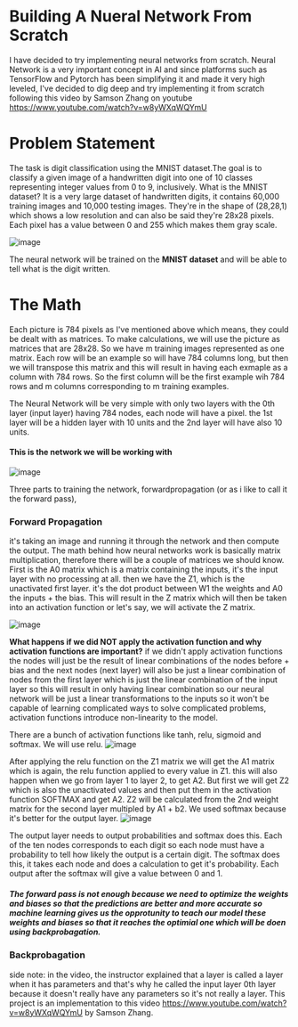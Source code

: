 # Building A Nueral Network From Scratch
I have decided to try implementing neural networks from scratch. Neural Network is a very important concept in AI and since platforms such as TensorFlow and Pytorch has been simplifying it and made it very high leveled, I've decided to dig deep and try implementing it from scratch following this video by Samson Zhang on youtube  https://www.youtube.com/watch?v=w8yWXqWQYmU

# Problem Statement 
The task is digit classification using the MNIST dataset.The goal is to classify a given image of a handwritten digit into one of 10 classes representing integer values from 0 to 9, inclusively.
What is the MNIST dataset? 
It is a very large dataset of handwritten digits, it contains 60,000 training images and 10,000 testing images. They're in the shape of (28,28,1) which shows a low resolution and can also be said they're 28x28 pixels. Each pixel has a value between 0 and 255 which makes them gray scale. 

![image](https://github.com/YomnaEskander/Building-A-Nueral-Network-From-Scratch/assets/136505151/a7da45ec-6c5a-4efe-af2e-a13447527f3f)

The neural network will be trained on the <b>MNIST dataset</b> and will be able to tell what is the digit written. 

# The Math 

Each picture is 784 pixels as I've mentioned above which means, they could be dealt with as matrices. To make calculations, we will use the picture as matrices that are 28x28. So we have m training images represented as one matrix. Each row will be an example so will have 784 columns long, but then we will transpose this matrix and this will result in having each exmaple as a column with 784 rows. So the first column will be the first example wih 784 rows and m columns corresponding to m training examples. 

The Neural Network will be very simple with only two layers with the 0th layer (input layer) having 784 nodes, each node will have a pixel. the 1st layer will be a hidden layer with 10 units and the 2nd layer will have also 10 units.

<h4>This is the network we will be working with</h4> 

![image](https://github.com/YomnaEskander/Building-A-Nueral-Network-From-Scratch/assets/136505151/1f5b8f4f-44d9-425e-96c1-c732e28e89fc)


Three parts to training the network, forwardpropagation (or as i like to call it the forward pass), 

 <h3> Forward Propagation </h3>
it's taking an image and running it through the network and then compute the output. The math behind how neural networks work is basically matrix multiplication, therefore there will be a couple of matrices we should know. First is the A0 matrix which is a matrix containing the inputs, it's the input layer with no processing at all. then we have the Z1, which is the unactivated first layer. it's the dot product between W1 the weights and A0 the inputs + the bias. This will result in the Z matrix which will then be taken into an activation function or let's say, we will activate the Z matrix.

![image](https://github.com/YomnaEskander/Building-A-Nueral-Network-From-Scratch/assets/136505151/c2b34751-aa9a-4ce8-b07a-d0deec98609d)


<b>What happens if we did NOT apply the activation function and why activation functions are important?</b> if we didn't apply activation functions the nodes will just be the result of linear combinations of the nodes before + bias and the next nodes (next layer) will also be just a linear combination of nodes from the first layer which is just the linear combination of the input layer so this will result in only having linear combination so our neural network will be just a linear transformations to the inputs so it won't be capable of learning complicated ways to solve complicated problems, activation functions introduce non-linearity to the model. 

There are a bunch of activation functions like tanh, relu, sigmoid and softmax. We will use relu. 
![image](https://github.com/YomnaEskander/Building-A-Nueral-Network-From-Scratch/assets/136505151/723cf32b-fa4e-432d-84ca-cbf841f6a621)

After applying the relu function on the Z1 matrix we will get the A1 matrix which is again, the relu function applied to every value in Z1. this will also happen when we go from layer 1 to layer 2, to get A2. But first we will get Z2 which is also the unactivated values and then put them in the activation function SOFTMAX and get A2. Z2 will be calculated from the 2nd weight matrix for the second layer multipled by A1 + b2. We used softmax because it's better for the output layer. 
![image](https://github.com/YomnaEskander/Building-A-Nueral-Network-From-Scratch/assets/136505151/c5aa4492-0e77-444d-add2-e8ff19b7e72f)

The output layer needs to output probabilities and softmax does this. Each of the ten nodes corresponds to each digit so each node must have a probability to tell how likely the output is a certain digit. The softmax does this, it takes each node and does a calculation to get it's probability. Each output after the softmax will give a value between 0 and 1. 

<h5>The forward pass is not enough because we need to optimize the weights and biases so that the predictions are better and more accurate so machine learning gives us the opprotunity to teach our model these weights and biases so that it reaches the optimial one which will be doen using backprobagation.</h5> 

<h3>Backprobagation</h3>



side note: in the video, the instructor explained that a layer is called a layer when it has parameters and that's why he called the input layer 0th layer because it doesn't really have any parameters so it's not really a layer. 
This project is an implementation to this video https://www.youtube.com/watch?v=w8yWXqWQYmU by Samson Zhang.
